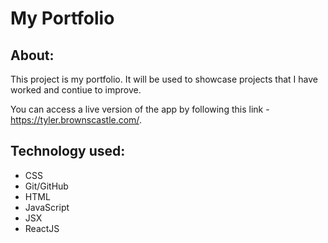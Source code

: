 #   My Portfolio

##  About:
This project is my portfolio.  It will be used to showcase projects that I have worked and contiue to improve. 

You can access a live version of the app by following this link - https://tyler.brownscastle.com/.  

##  Technology used:

*   CSS
*   Git/GitHub
*   HTML
*   JavaScript
*   JSX
*   ReactJS